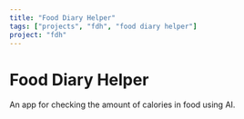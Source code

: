 ```yaml
---
title: "Food Diary Helper"
tags: ["projects", "fdh", "food diary helper"]
project: "fdh"
---
```


# Food Diary Helper

An app for checking the amount of calories in food using AI.
